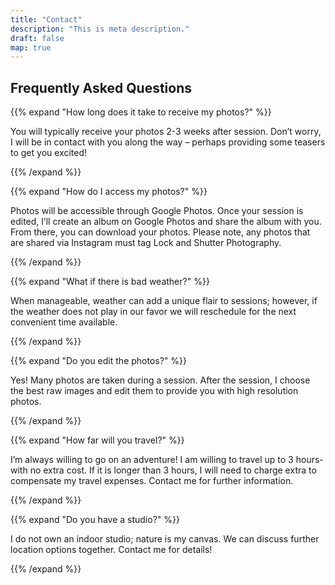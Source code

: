 ```yaml
---
title: "Contact"
description: "This is meta description."
draft: false
map: true
---
```



## Frequently Asked Questions

{{% expand "How long does it take to receive my photos?" %}}

You will typically receive your photos 2-3 weeks after session. Don’t worry, I will be in contact with you along the way – perhaps providing some teasers to get you excited!

{{% /expand %}}

{{% expand "How do I access my photos?" %}}

Photos will be accessible through Google Photos. Once your session is edited, I’ll create an album on Google Photos and share the album with you. From there, you can download your photos. Please note, any photos that are shared via Instagram must tag Lock and Shutter Photography.  

{{% /expand %}}

{{% expand "What if there is bad weather?" %}}

When manageable, weather can add a unique flair to sessions; however, if the weather does not play in our favor we will reschedule for the next convenient time available.

{{% /expand %}}


{{% expand "Do you edit the photos?" %}}

Yes! Many photos are taken during a session. After the session, I choose the best raw images and edit them to provide you with high resolution photos.  

{{% /expand %}}

{{% expand "How far will you travel?" %}}

I’m always willing to go on an adventure! I am willing to travel up to 3 hours- with no extra cost. If it is longer than 3 hours, I will need to charge extra to compensate my travel expenses. Contact me for further information.

{{% /expand %}}

{{% expand "Do you have a studio?" %}}

I do not own an indoor studio; nature is my canvas. We can discuss further location options together. Contact me for details! 

{{% /expand %}}
